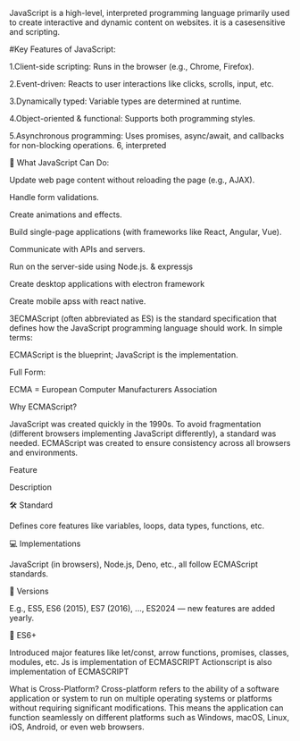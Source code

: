JavaScript is a high-level, interpreted programming language primarily used to create interactive and dynamic content on websites. 
it is a casesensitive and scripting.
 

#Key Features of JavaScript: 

1.Client-side scripting: Runs in the browser (e.g., Chrome, Firefox). 

2.Event-driven: Reacts to user interactions like clicks, scrolls, input, etc. 

3.Dynamically typed: Variable types are determined at runtime. 

4.Object-oriented & functional: Supports both programming styles. 

5.Asynchronous programming: Uses promises, async/await, and callbacks for non-blocking operations. 
6, interpreted

 
 

🔹 What JavaScript Can Do: 

Update web page content without reloading the page (e.g., AJAX). 

Handle form validations. 

Create animations and effects. 

Build single-page applications (with frameworks like React, Angular, Vue). 

Communicate with APIs and servers. 

Run on the server-side using Node.js. & expressjs 

Create desktop applications with electron framework 

Create mobile apss with react native. 

 

3ECMAScript (often abbreviated as ES) is the standard specification that defines how the JavaScript programming language should work. In simple terms: 

ECMAScript is the blueprint; JavaScript is the implementation. 

 
 

Full Form: 

ECMA = European Computer Manufacturers Association 

 
 

Why ECMAScript? 

JavaScript was created quickly in the 1990s. To avoid fragmentation (different browsers implementing JavaScript differently), a standard was needed. ECMAScript was created to ensure consistency across all browsers and environments. 

Feature 

Description 

🛠 Standard 

Defines core features like variables, loops, data types, functions, etc. 

💻 Implementations 

JavaScript (in browsers), Node.js, Deno, etc., all follow ECMAScript standards. 

🔄 Versions 

E.g., ES5, ES6 (2015), ES7 (2016), ..., ES2024 — new features are added yearly. 

🚀 ES6+ 

Introduced major features like let/const, arrow functions, promises, classes, modules, etc. 
Js is implementation of ECMASCRIPT
Actionscript is also implementation of ECMASCRIPT


What is Cross-Platform?
Cross-platform refers to the ability of a software application or system to run on multiple operating systems or platforms without requiring significant modifications. This means the application can function seamlessly on different platforms such as Windows, macOS, Linux, iOS, Android, or even web browsers.

 